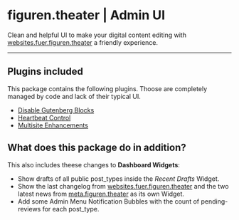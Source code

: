 # figuren.theater | Admin UI

Clean and helpful UI to make your digital content editing with [websites.fuer.figuren.theater](https://websites.fuer.figuren.theater) a friendly experience.

---

## Plugins included

This package contains the following plugins. 
Thoose are completely managed by code and lack of their typical UI.

* [Disable Gutenberg Blocks](https://wordpress.org/plugins/disable-gutenberg-blocks/#developers)
* [Heartbeat Control](https://wordpress.org/plugins/heartbeat-control/#developers)
* [Multisite Enhancements](https://wordpress.org/plugins/multisite-enhancements/#developers)


## What does this package do in addition?

This also includes theese changes to **Dashboard Widgets**:

- Show drafts of all public post_types inside the *Recent Drafts* Widget.
- Show the last changelog from [websites.fuer.figuren.theater](https://websites.fuer.figuren.theater/) and the two latest news from [meta.figuren.theater](https://meta.figuren.theater/) as its own Widget.
- Add some Admin Menu Notification Bubbles with the count of pending-reviews for each post_type.
